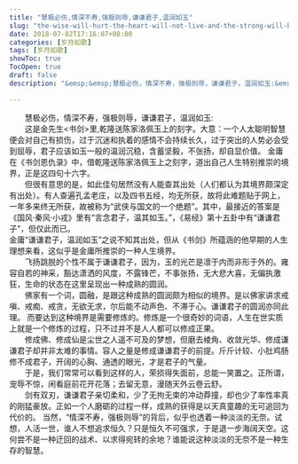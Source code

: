 ```yaml
---
title: "慧极必伤,情深不寿,强极则辱,谦谦君子,温润如玉"
slug: "the-wise-will-hurt-the-heart-will-not-live-and-the-strong-will-be-humiliated"
date: 2018-07-02T17:16:07+08:00
categories: [岁月如歌]
tags: [岁月如歌]
showToc: true
TocOpen: true
draft: false
description: "&emsp;&emsp;慧极必伤，情深不寿，强极则辱，谦谦君子，温润如玉:&emsp;&emsp;这是金先生里,乾隆送陈家洛佩玉上的刻字。大"

---
```

                
&emsp;&emsp;慧极必伤，情深不寿，强极则辱，谦谦君子，温润如玉:
<br>
&emsp;&emsp;这是金先生<书剑>里,乾隆送陈家洛佩玉上的刻字。大意：一个人太聪明智慧便会对自己有损伤，过于沉迷和执着的感情不会持续长久，过于突出的人势必会受到屈辱，君子应该如玉一般的温润沉稳，含蓄坚毅，不张扬，却自显价值。
金庸在《书剑恩仇录》中，借乾隆送陈家洛佩玉上之刻字，道出自己人生特别推崇的境界，正是这四句十六字。
<br>
&emsp;&emsp;但很有意思的是，如此佳句居然没有人能查其出处（人们都认为其境界颇深定有出处）。有人查遍孔孟老庄，以及四书五经，均无所获，故将此难题贴于网上，一年多来终无所获，故被称为“武侠与国文的一个绝题”。其中，最接近的答案是《国风·秦风·小戎》里有“言念君子，温其如玉。”，《易经》第十五卦中有“谦谦君子”，但仅此而已。
<br>
金庸“谦谦君子，温润如玉”之说不知其出处，但从《书剑》所蕴涵的他早期的人生
<br>
理想来看，这似乎是金庸所推崇的一种人生境界。
<br>
&emsp;&emsp;飞扬跳脱的个性不属于谦谦君子，因为，玉的光芒是凛于内而非形于外的。雍容自若的神采，豁达潇洒的风度，不露锋芒，不事张扬，无大悲大喜，无偏执激狂，生命的状态在这里呈现出一种成熟的圆润。
<br>
&emsp;&emsp;佛家有一个词，圆融，是跟这种成熟的圆润颇为相似的境界。是以佛家讲求戒嗔、戒痴、戒贪，无欲无求，尔后能不动声色、不滞于心。谦谦君子的圆润亦同此理。
而要达到这种境界是需要修炼的。修炼是一个很奇妙的词语，人生在世实质上就是一个修炼的过程，只不过并不是人人都可以修成正果。
<br>
&emsp;&emsp;修成佛、修成仙是尘世之人遥不可及的梦想，但磨去棱角、收敛光华、修成谦谦君子却并非太难的事情。容人之量是修成谦谦君子的前提。斤斤计较、小肚鸡肠修不成君子，开阔的心胸、通透的眼光，才是君子的气量。
<br>
&emsp;&emsp;于是，我们常常可以看到这样的人，荣损得失面前，总能一笑置之。正所谓，宠辱不惊，闲看庭前花开花落；去留无意，漫随天外云卷云舒。
<br>
&emsp;&emsp;剑有双刃，谦谦君子亲切柔和，少了无拘无束的冲动莽撞，却也少了率性率真的刚猛豪放。正如一个人磨砺的过程一样，成熟的获得是以天真童趣的无可追回为代价的。 当然，“情深不寿，强极则辱”的背后，似乎也透着一种淡淡的无奈。试想，人活一世，谁人不想追求恒久？只是恒久不可强求，于是退一步海阔天空。这何尝不是一种迂回的战术、以求得宛转的余地？谁能说这种淡淡的无奈不是一种生存的智慧。